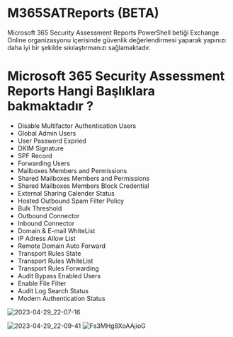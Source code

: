 # M365SATReports (BETA) 
Microsoft 365 Security Assessment Reports PowerShell betiği Exchange Online organizasyonu içerisinde güvenlik değerlendirmesi yaparak yapınızı daha iyi bir şekilde sıkılaştırmanızı sağlamaktadır. 

# Microsoft 365 Security Assessment Reports Hangi Başlıklara bakmaktadır ? 

- Disable Multifactor Authentication Users
- Global Admin Users
- User Password Expried
- DKIM Signature
- SPF Record
- Forwarding Users
- Mailboxes Members and Permissions
- Shared Mailboxes Members and Permissions
- Shared Mailboxes Members Block Credential
- External Sharing Calender Status
- Hosted Outbound Spam Filter Policy
- Bulk Threshold
- Outbound Connector
- Inbound Connector
- Domain & E-mail WhiteList
- IP Adress Allow List
- Remote Domain Auto Forward
- Transport Rules State
- Transport Rules WhiteList
- Transport Rules Forwarding
- Audit Bypass Enabled Users
- Enable File Filter
- Audit Log Search Status
- Modern Authentication Status

![2023-04-29_22-07-16](https://user-images.githubusercontent.com/53214224/235320149-0af70ee2-a94c-4d7c-a5e3-95f0f624c9f0.png)

![2023-04-29_22-09-41](https://user-images.githubusercontent.com/53214224/235320188-704e69c4-9955-45a3-b57d-14051984afd8.png)
![Fs3MHg8XoAAjioG](https://user-images.githubusercontent.com/53214224/235319862-85c2c4b2-8c24-4b86-8bc8-d9b87f4531eb.jpeg)
